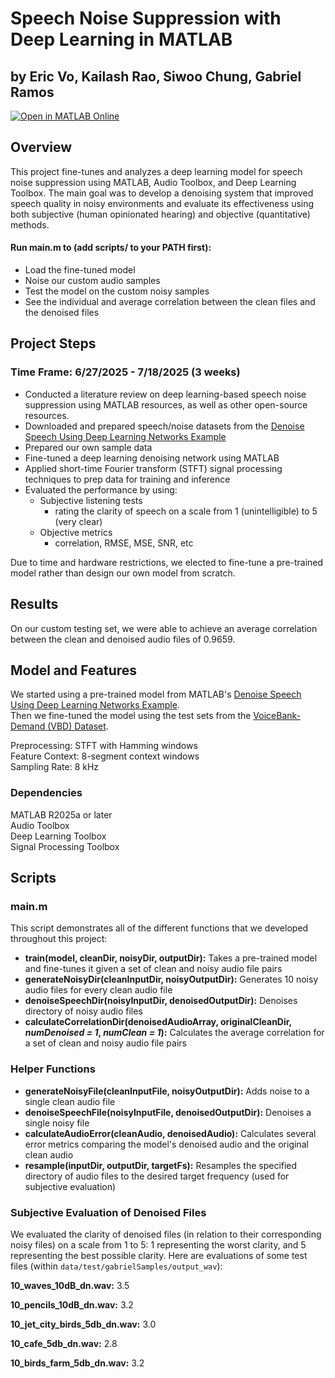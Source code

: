 # Speech Noise Suppression with Deep Learning in MATLAB
## by Eric Vo, Kailash Rao, Siwoo Chung, Gabriel Ramos
[![Open in MATLAB Online](https://www.mathworks.com/images/responsive/global/open-in-matlab-online.svg)](https://matlab.mathworks.com/open/github/v1?repo=eric-vo/mathworks-noise-suppression&file=scripts/main.m)

## Overview
This project fine-tunes and analyzes a deep learning model for speech noise suppression using MATLAB, Audio Toolbox, and Deep Learning Toolbox. The main goal was to develop a denoising system that improved speech quality in noisy environments and evaluate its effectiveness using both subjective (human opinionated hearing) and objective (quantitative) methods.

#### Run main.m to (add scripts/ to your PATH first):
- Load the fine-tuned model
- Noise our custom audio samples
- Test the model on the custom noisy samples
- See the individual and average correlation between the clean files and the denoised files

## Project Steps
### Time Frame: 6/27/2025 - 7/18/2025 (3 weeks)
- Conducted a literature review on deep learning-based speech noise suppression using MATLAB resources, as well as other open-source resources. <br>
- Downloaded and prepared speech/noise datasets from the [Denoise Speech Using Deep Learning Networks Example](https://www.mathworks.com/help/audio/ug/denoise-speech-using-deep-learning-networks.html)
- Prepared our own sample data
- Fine-tuned a deep learning denoising network using MATLAB <br>
- Applied short-time Fourier transform (STFT) signal processing techniques to prep data for training and inference <br>
- Evaluated the performance by using:
    - Subjective listening tests
        - rating the clarity of speech on a scale from 1 (unintelligible) to 5 (very clear)
    - Objective metrics
        - correlation, RMSE, MSE, SNR, etc

Due to time and hardware restrictions, we elected to fine-tune a pre-trained model rather than design our own model from scratch.

## Results
On our custom testing set, we were able to achieve an average correlation between the clean and denoised audio files of 0.9659.

## Model and Features
We started using a pre-trained model from MATLAB's [Denoise Speech Using Deep Learning Networks Example](https://www.mathworks.com/help/audio/ug/denoise-speech-using-deep-learning-networks.html). <br>
Then we fine-tuned the model using the test sets from the [VoiceBank-Demand (VBD) Dataset](https://datashare.ed.ac.uk/handle/10283/1942).

Preprocessing: STFT with Hamming windows <br>
Feature Context: 8-segment context windows <br>
Sampling Rate: 8 kHz <br>

### Dependencies
MATLAB R2025a or later <br>
Audio Toolbox <br>
Deep Learning Toolbox <br>
Signal Processing Toolbox <br>

## Scripts

### main.m
This script demonstrates all of the different functions that we developed throughout this project:
- **train(model, cleanDir, noisyDir, outputDir):** Takes a pre-trained model and fine-tunes it given a set of clean and noisy audio file pairs
- **generateNoisyDir(cleanInputDir, noisyOutputDir):** Generates 10 noisy audio files for every clean audio file
- **denoiseSpeechDir(noisyInputDir, denoisedOutputDir):** Denoises directory of noisy audio files
- **calculateCorrelationDir(denoisedAudioArray, originalCleanDir, *numDenoised = 1*, *numClean = 1*):** Calculates the average correlation for a set of clean and noisy audio file pairs

### Helper Functions
- **generateNoisyFile(cleanInputFile, noisyOutputDir):** Adds noise to a single clean audio file
- **denoiseSpeechFile(noisyInputFile, denoisedOutputDir):** Denoises a single noisy file
- **calculateAudioError(cleanAudio, denoisedAudio):** Calculates several error metrics comparing the model's denoised audio and the original clean audio
- **resample(inputDir, outputDir, targetFs):** Resamples the specified directory of audio files to the desired target frequency (used for subjective evaluation)


### Subjective Evaluation of Denoised Files
We evaluated the clarity of denoised files (in relation to their corresponding noisy files) on a scale from 1 to 5: 1 representing the worst clarity, and 5 representing the best possible clarity. Here are evaluations of some test files (within `data/test/gabrielSamples/output_wav`):

**10_waves_10dB_dn.wav:** 3.5

**10_pencils_10dB_dn.wav:** 3.2

**10_jet_city_birds_5db_dn.wav:** 3.0

**10_cafe_5db_dn.wav:** 2.8

**10_birds_farm_5db_dn.wav:** 3.2

